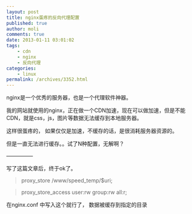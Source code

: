 ```yaml
---
layout: post
title: nginx蛋疼的反向代理配置
published: true
author: moli
comments: true
date: 2013-01-11 03:01:02
tags:
    - cdn
    - nginx
    - 反向代理
categories:
    - linux
permalink: /archives/3352.html
---
```

nginx是一个优秀的服务器，也是一个代理软件神器。

我的网站就使用的nginx，正在做一个CDN加速，现在可以做加速，但是不能CDN，就是css，js，图片等数据无法缓存到本地服务器。

这样很蛋疼的， 如果仅仅是加速，不缓存的话，是很消耗服务器资源的。

但是一直无法进行缓存。。试了N种配置，无解啊？

&#8212;&#8212;&#8212;&#8212;&#8212;

写了这篇文章后，终于ok了。

> proxy\_store /www/speed\_temp/$uri;
  
> proxy\_store\_access user:rw group:rw all:r;

在nginx.conf 中写入这个就行了， 数据被缓存到指定的目录